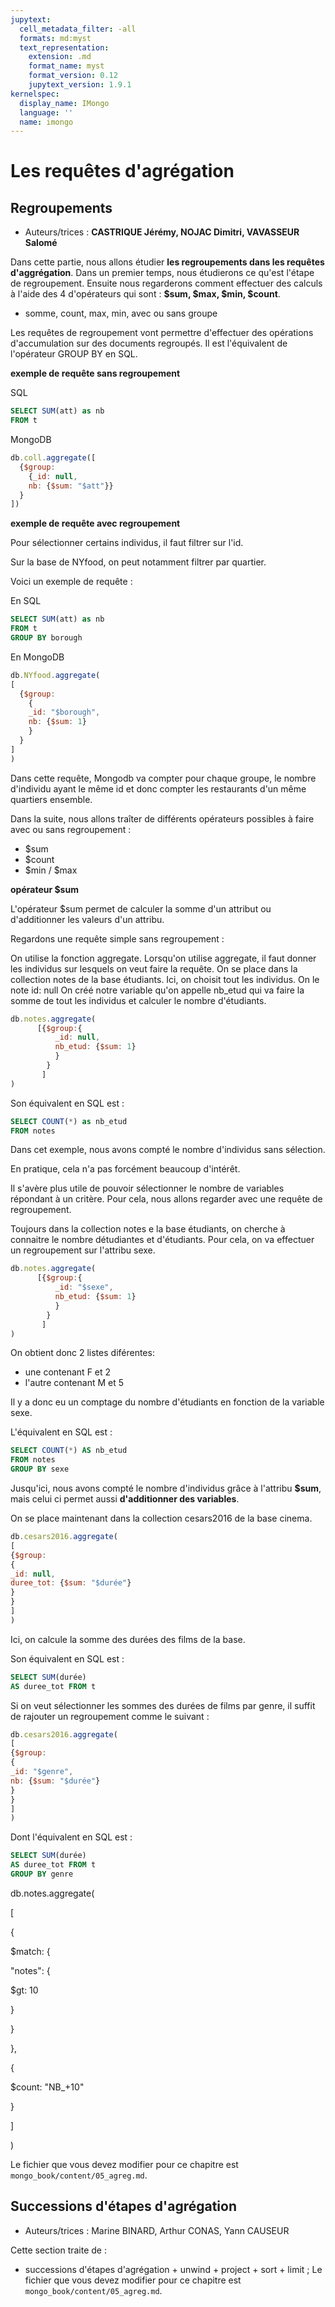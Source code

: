```yaml
---
jupytext:
  cell_metadata_filter: -all
  formats: md:myst
  text_representation:
    extension: .md
    format_name: myst
    format_version: 0.12
    jupytext_version: 1.9.1
kernelspec:
  display_name: IMongo
  language: ''
  name: imongo
---
```


# Les requêtes d'agrégation

## Regroupements


* Auteurs/trices : **CASTRIQUE Jérémy, NOJAC Dimitri, VAVASSEUR Salomé**

Dans cette partie, nous allons étudier **les regroupements dans les requêtes d'aggrégation**. Dans un premier temps, nous étudierons ce qu'est l'étape de regroupement. Ensuite nous regarderons comment effectuer des calculs à l'aide des 4 d'opérateurs qui sont : **$sum, $max, $min, $count**. 
  * somme, count, max, min, avec ou sans groupe

Les requêtes de regroupement vont permettre d'effectuer des opérations d'accumulation sur des documents regroupés. Il est l'équivalent de l'opérateur GROUP BY en SQL.

**exemple de requête sans regroupement**

SQL


```sql
SELECT SUM(att) as nb
FROM t
```
MongoDB

```javascript
db.coll.aggregate([
  {$group:
    {_id: null, 
    nb: {$sum: "$att"}}
  }
])
```
  
**exemple de requête avec regroupement**

Pour sélectionner certains individus, il faut filtrer sur l'id.

Sur la base de NYfood, on peut notamment filtrer par quartier.

Voici un exemple de requête :


En SQL

```sql
SELECT SUM(att) as nb
FROM t
GROUP BY borough
```

En MongoDB
```javascript
db.NYfood.aggregate(
[
  {$group:
    {
    _id: "$borough",
    nb: {$sum: 1}
    }
  }
]
)
```

Dans cette requête, Mongodb va compter pour chaque groupe, le nombre d'individu ayant le même id et donc compter les restaurants d'un même quartiers ensemble.


Dans la suite, nous allons traîter de différents opérateurs possibles à faire avec ou sans regroupement :

* $sum
* $count
* $min / $max


**opérateur $sum**

L'opérateur $sum permet de calculer la somme d'un attribut ou d'additionner les valeurs d'un attribu.

Regardons une requête simple sans regroupement :

On utilise la fonction aggregate.
Lorsqu'on utilise aggregate, il faut donner les individus sur lesquels on veut faire la requête.
On se place dans la collection notes de la base étudiants.
Ici, on choisit tout les individus. On le note id: null
On créé notre variable qu'on appelle nb_etud qui va faire la somme de tout les individus et calculer le nombre d'étudiants.

```javascript
db.notes.aggregate(
      [{$group:{
          _id: null,
          nb_etud: {$sum: 1}
          }
        }
       ]
)
```

Son équivalent en SQL est :

```sql
SELECT COUNT(*) as nb_etud
FROM notes

```
Dans cet exemple, nous avons compté le nombre d'individus sans sélection.

En pratique, cela n'a pas forcément beaucoup d'intérêt.

Il s'avère plus utile de pouvoir sélectionner le nombre de variables répondant à un critère. Pour cela, nous allons regarder avec une requête de regroupement.

Toujours dans la collection notes e la base étudiants, on cherche à connaitre le nombre détudiantes et d'étudiants. Pour cela, on va effectuer un regroupement sur l'attribu sexe.

```javascript
db.notes.aggregate(
      [{$group:{
          _id: "$sexe",
          nb_etud: {$sum: 1}
          }
        }
       ]
)
```

On obtient donc 2 listes diférentes:
* une contenant F et 2
* l'autre contenant M et 5

Il y a donc eu un comptage du nombre d'étudiants en fonction de la variable sexe.

L'équivalent en SQL est :

```sql
SELECT COUNT(*) AS nb_etud
FROM notes
GROUP BY sexe
```

Jusqu'ici, nous avons compté le nombre d'individus grâce à l'attribu **$sum**, mais celui ci permet aussi **d'additionner des variables**.

On se place maintenant dans la collection cesars2016 de la base cinema.

```javascript
db.cesars2016.aggregate(
[
{$group:
{
_id: null,
duree_tot: {$sum: "$durée"}
}
}
]
)
```

Ici, on calcule la somme des durées des films de la base.

Son équivalent en SQL est :

```sql
SELECT SUM(durée)
AS duree_tot FROM t
```

Si on veut sélectionner les sommes des durées de films par genre, il suffit de rajouter un regroupement comme le suivant :

```javascript
db.cesars2016.aggregate(
[
{$group:
{
_id: "$genre",
nb: {$sum: "$durée"}
}
}
]
)
```

Dont l'équivalent en SQL est :

```sql
SELECT SUM(durée)
AS duree_tot FROM t
GROUP BY genre
```

db.notes.aggregate(

[

{

$match: {

"notes": {

$gt: 10

}

}

},

{

$count: "NB_+10"

}

]

)




 Le fichier que vous devez modifier pour ce chapitre est `mongo_book/content/05_agreg.md`.

## Successions d'étapes d'agrégation

* Auteurs/trices : Marine BINARD, Arthur CONAS, Yann CAUSEUR

Cette section traite de :
* successions d'étapes d'agrégation + unwind + project + sort + limit
;
Le fichier que vous devez modifier pour ce chapitre est `mongo_book/content/05_agreg.md`.
